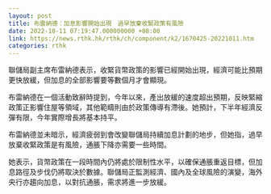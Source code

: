 ```yaml
---
layout: post
title: 布雷納德：加息影響開始出現　過早放棄收緊政策有風險
date: 2022-10-11 07:19:47.000000000 +08:00
link: https://news.rthk.hk/rthk/ch/component/k2/1670425-20221011.htm
categories: rthk
---
```


聯儲局副主席布雷納德表示，收緊貨幣政策的影響已經開始出現，經濟可能比預期更快放緩，但加息的全部影響要等數個月才會顯現。

布雷納德在一個活動致辭時提到，今年以來，產出放緩的速度超出預期，反映緊縮政策正影響住屋等領域，其他範疇則由於政策傳導有滯後。她預計，下半年經濟反彈有限，今年實際增長將基本持平。

布雷納德並未暗示，經濟疲弱到會改變聯儲局持續加息計劃的地步，但她指，過早放棄收緊政策是有風險，通脹下降亦需要一些時間。

她表示，貨幣政策在一段時間內仍將處於限制性水平，以確保通脹重返目標，但加息路徑及步伐仍將取決於數據。聯儲局正監測經濟、國內及全球風險的演變，海外央行亦趨向加息，以對抗通脹，需求將進一步放緩。
